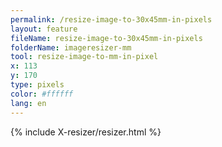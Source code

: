 ```yaml
---
permalink: /resize-image-to-30x45mm-in-pixels
layout: feature
fileName: resize-image-to-30x45mm-in-pixels
folderName: imageresizer-mm
tool: resize-image-to-mm-in-pixel
x: 113
y: 170
type: pixels
color: #ffffff
lang: en
---
```


{% include X-resizer/resizer.html %}